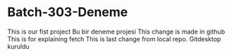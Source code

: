 # Batch-303-Deneme
This is our fist project
Bu bir deneme projesi
This change is made in github
This is for explaining fetch
This is last change from local repo.
Gitdesktop kuruldu
